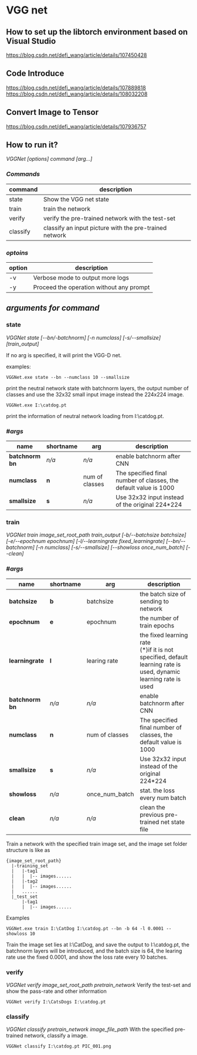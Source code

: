 # VGG net

## How to set up the libtorch environment based on Visual Studio

https://blog.csdn.net/defi_wang/article/details/107450428

## Code Introduce

https://blog.csdn.net/defi_wang/article/details/107889818
https://blog.csdn.net/defi_wang/article/details/108032208

## Convert Image to Tensor

https://blog.csdn.net/defi_wang/article/details/107936757

## How to run it?
*VGGNet [options] command [arg...]*

### *Commands*

|command|description|
|--------------|-----------------|
|state | Show the VGG net state |
|train | train the network |
|verify | verify the pre-trained network with the test-set|
|classify | classify an input picture with the pre-trained network |

### *optoins*
|option|description|
|------|--------|
|-v|Verbose mode to output more logs|
|-y | Proceed the operation without any prompt |

## *arguments for command*
### **state**
*VGGNet state [--bn/-batchnorm] [-n numclass] [-s/--smallsize] [train_output]*

If no arg is specified, it will print the VGG-D net.

examples:
```
VGGNet.exe state --bn --numclass 10 --smallsize
```
print the neutral network state with batchnorm layers, the output number of classes and use the 32x32 small input image instead the 224x224 image.
```
VGGNet.exe I:\catdog.pt
```
print the information of neutral network loading from I:\catdog.pt.

### #*args*
|name|shortname|arg|description|
|----|---------|---|-----------|
|**batchnorm**<br>**bn**|*n/a*|*n/a*|enable batchnorm after CNN |
|**numclass**|**n**|num of classes|The specified final number of classes, the default value is 1000|
|**smallsize**|**s**|*n/a*|Use 32x32 input instead of the original 224\*224|


### **train**
*VGGNet train image_set_root_path train_output [-b/--batchsize batchsize] [-e/--epochnum epochnum] [-l/--learningrate fixed_learningrate] [--bn/--batchnorm] [-n numclass] [-s/--smallsize] [--showloss once_num_batch] [--clean]*

### #*args*
|name|shortname|arg|description|
|----|---------|---|-----------|
|**batchsize**|**b**|batchsize|the batch size of sending to network|
|**epochnum**|**e**|epochnum|the number of train epochs|
|**learningrate**|**l**|learing rate|the fixed learning rate<br>(\*)if it is not specified, default learning rate is used, dynamic learning rate is used|
|**batchnorm**<br>**bn**|*n/a*|*n/a*|enable batchnorm after CNN |
|**numclass**|**n**|num of classes|The specified final number of classes, the default value is 1000|
|**smallsize**|**s**|*n/a*|Use 32x32 input instead of the original 224\*224|
|**showloss**|*n/a*|once_num_batch|stat. the loss every num batch |
|**clean**|*n/a*|*n/a*|clean the previous pre-trained net state file |

Train a network with the specified train image set, and the image set folder structure is like as

```
{image_set_root_path} 
  |-training_set
  |   |-tag1
  |   |  |-- images......
  |   |-tag2
  |   |  |-- images......
  |   ......
  |_test_set
      |-tag1
      |  |-- images......
```
Examples
```
VGGNet.exe train I:\CatDog I:\catdog.pt --bn -b 64 -l 0.0001 --showloss 10
```
Train the image set lies at I:\CatDog, and save the output to I:\catdog.pt, the batchnorm layers will be introduced, and the batch size is 64, the learing rate use the fixed 0.0001, and show the loss rate every 10 batches.
### **verify**
*VGGNet verify image_set_root_path pretrain_network*
Verify the test-set and show the pass-rate and other information

```
VGGNet verify I:\CatsDogs I:\catdog.pt
```

### **classify**
*VGGNet classify pretrain_network image_file_path*
With the specified pre-trained network, classify a image.
```
VGGNet classify I:\catdog.pt PIC_001.png
```